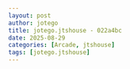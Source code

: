 ```yaml
---
layout: post
author: jotego
title: jotego.jtshouse - 022a4bc
date: 2025-08-29
categories: [Arcade, jtshouse]
tags: [jotego.jtshouse]
---
```


